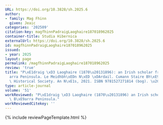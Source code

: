 ```yaml
---
URL: https://doi.org/10.3828/sh.2025.6
author:
- family: Mag Fhinn
  given: Jeaic
categories: '202509'
citation-key: magfhinnPadraigLaoghaire187018962025
container-title: Studia Hibernica
externalUrl: https://doi.org/10.3828/sh.2025.6
id: magfhinnPadraigLaoghaire187018962025
issued:
- year: 2025
layout: page
permalink: /magfhinnPadraigLaoghaire187018962025
review: 'true'
title: "P\xE1draig \xD3 Laoghaire (1870\u20131896): an Irish scholar from the B\xE9\
  arra Peninsula. Le Meidhbh\xEDn N\xED \xDArdail. Cumann Staire Bh\xE9arra/Beara\
  \ Historical Society. An N\xE1s, 2021. ISBN 9781527271814 (bog). \u20AC30"
type: article-journal
volume: '51'
workReviewed: "P\xE1draig \xD3 Laoghaire (1870\u20131896) an Irish scholar from the\
  \ B\xE9arra Peninsula."
workReviewedCitekey: ''
---
```

{% include reviewPageTemplate.html %}